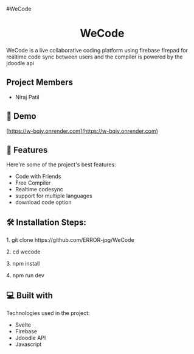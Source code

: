 #WeCode

<h1 align="center" id="title">WeCode</h1>

<p id="description">WeCode is a live collaborative coding platform using firebase firepad for realtime code sync between users and the compiler is powered by the jdoodle api</p>

<h2> Project Members</h2>

*   Niraj Patil

<h2>🚀 Demo</h2>

[https://w-bqiy.onrender.com](https://w-bqiy.onrender.com)

  
  
<h2>🧐 Features</h2>

Here're some of the project's best features:

*   Code with Friends
*   Free Compiler
*   Realtime codesync
*   support for multiple languages
*   download code option

<h2>🛠️ Installation Steps:</h2>

<p>1. git clone https://github.com/ERROR-jpg/WeCode</p>

<p>2. cd wecode</p>

<p>3. npm install</p>

<p>4. npm run dev</p>

  
  
<h2>💻 Built with</h2>

Technologies used in the project:

*   Svelte
*   Firebase
*   Jdoodle API
*   Javascript

